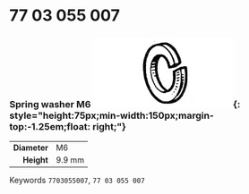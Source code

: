 # 77 03 055 007

### Spring washer M6 ![](../assets/images/parts/spring_washer.png){: style="height:75px;min-width:150px;margin-top:-1.25em;float: right;"}

|   |   |
|---:|---|
**Diameter** | M6
**Height** |9.9 mm

Keywords `7703055007`, `77 03 055 007`
